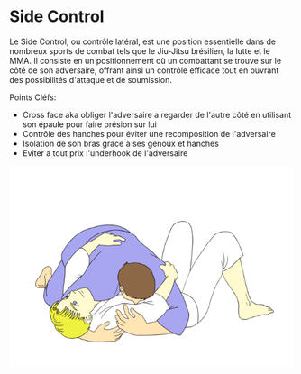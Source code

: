 # Side Control

Le Side Control, ou contrôle latéral, est une position essentielle dans de nombreux sports de combat tels que le Jiu-Jitsu brésilien, la lutte et le MMA. Il consiste en un positionnement où un combattant se trouve sur le côté de son adversaire, offrant ainsi un contrôle efficace tout en ouvrant des possibilités d'attaque et de soumission.

Points Cléfs:

* Cross face aka obliger l'adversaire a regarder de l'autre côté en utilisant son épaule pour faire présion sur lui
* Contrôle des hanches pour éviter une recomposition de l'adversaire
* Isolation de son bras grace à ses genoux et hanches
* Eviter a tout prix l'underhook de l'adversaire

![](assets/Side-Control.webp)

